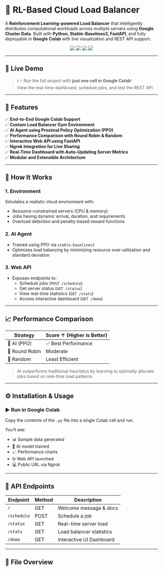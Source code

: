 # 🤖 RL-Based Cloud Load Balancer

A **Reinforcement Learning-powered Load Balancer** that intelligently distributes computational workloads across multiple servers using **Google Cluster Data**. Built with **Python, Stable-Baselines3, FastAPI**, and fully deployable in **Google Colab** with live visualization and REST API support.

<p align="center">
  <img src="https://img.shields.io/badge/AI-RL Load Balancer-blueviolet" />
  <img src="https://img.shields.io/badge/Framework-FastAPI-green" />
  <img src="https://img.shields.io/badge/Colab-Ready-orange" />
  <img src="https://img.shields.io/badge/Status-Production Ready-brightgreen" />
</p>

---

## 🚀 Live Demo

> 👉 Run the full project with **just one cell in Google Colab**!  
> View the real-time dashboard, schedule jobs, and test the REST API.

---

## 📌 Features

✅ **End-to-End Google Colab Support**  
✅ **Custom Load Balancer Gym Environment**  
✅ **AI Agent using Proximal Policy Optimization (PPO)**  
✅ **Performance Comparison with Round Robin & Random**  
✅ **Interactive Web API using FastAPI**  
✅ **Ngrok Integration for Live Sharing**  
✅ **Real-Time Dashboard with Auto-Updating Server Metrics**  
✅ **Modular and Extensible Architecture**

---

## 🧠 How It Works

### 1. Environment
Simulates a realistic cloud environment with:
- Resource-constrained servers (CPU & memory)
- Jobs having dynamic arrival, duration, and requirements
- Overload detection and penalty-based reward functions

### 2. AI Agent
- Trained using PPO via `stable-baselines3`
- Optimizes load balancing by minimizing resource over-utilization and standard deviation

### 3. Web API
- Exposes endpoints to:
  - Schedule jobs (`POST /schedule`)
  - Get server status (`GET /status`)
  - View real-time statistics (`GET /stats`)
  - Access interactive dashboard (`GET /demo`)

---

## 📈 Performance Comparison

| Strategy       | Score ↑ (Higher is Better) |
|----------------|----------------------------|
| 🧠 AI (PPO)     | ✅ Best Performance         |
| 🔁 Round Robin | Moderate                   |
| 🎲 Random      | Least Efficient            |

> AI outperforms traditional heuristics by learning to optimally allocate jobs based on real-time load patterns.

---

## ⚙️ Installation & Usage

### ▶️ Run in Google Colab

Copy the contents of the `.py` file into a single Colab cell and run.

You’ll see:

- 📊 Sample data generated  
- 🧠 AI model trained  
- 📈 Performance charts  
- 🌐 Web API launched  
- 💻 Public URL via Ngrok

---

## 📡 API Endpoints

| Endpoint      | Method | Description                |
|---------------|--------|----------------------------|
| `/`           | GET    | Welcome message & docs     |
| `/schedule`   | POST   | Schedule a job             |
| `/status`     | GET    | Real-time server load      |
| `/stats`      | GET    | Load balancer statistics   |
| `/demo`       | GET    | Interactive UI Dashboard   |

---

## 📂 File Overview

